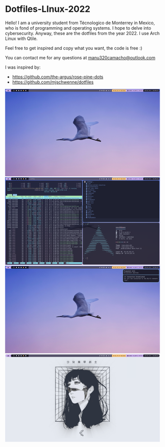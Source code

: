 # Dotfiles-LInux-2022
Hello!
I am a university student from Técnologico de Monterrey in Mexico, who is fond of programming and operating systems.
I hope to delve into cybersecurity. Anyway, these are the dotfiles from the year 2022. I use Arch Linux with Qtile.

Feel free to get inspired and copy what you want, the code is free :)

You can contact me for any questions at manu320camacho@outlook.com

I was inspired by:  
- https://github.com/the-argus/rose-pine-dots
- https://github.com/mjschwenne/dotfiles

![alt text](https://github.com/Manuel-Camacho-Padilla/Dotfiles-LInux-2022/blob/master/fondo1.png)
![alt text](https://github.com/Manuel-Camacho-Padilla/Dotfiles-LInux-2022/blob/master/fondo2.png)
![alt text](https://github.com/Manuel-Camacho-Padilla/Dotfiles-LInux-2022/blob/master/fondo3.png)
![alt text](https://github.com/Manuel-Camacho-Padilla/Dotfiles-LInux-2022/blob/master/fondo4.png)

